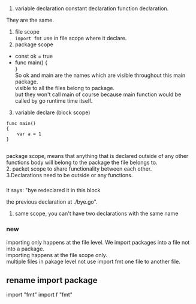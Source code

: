 ### 
1. variable declaration constant declaration function declaration.

They are the same. 

1. file scope  
`import fmt` use in file scope where it declare.  
2. package scope  
* const ok = true  
* func main() {  
}  
So ok and main are the names which are visible throughout this main package.   
visible to all the files belong to package.  
but they won't call main of course because main function would be called by go runtime time itself.    
3. variable declare (block scope)
``` 
func main()
{
    var a = 1
}
``` 
##  
package scope, means that anything that is declared outside of any other functions body will
belong to the package the file belongs to.  
2. packet scope to share functionality between each other.  
3.Declarations need to be outside or any functions.  
   
### 
It says: "bye redeclared it in this block

the previous declaration at ./bye.go". 
1.  same scope, you can't have two declarations with the same name
### new 
importing only happens at the file level.
We import packages into a file not into a package.  
importing happens at the file scope only.  
multiple files in pakage level not use import fmt one file to another file.  

## rename import package
import "fmt" 
import f "fmt"
